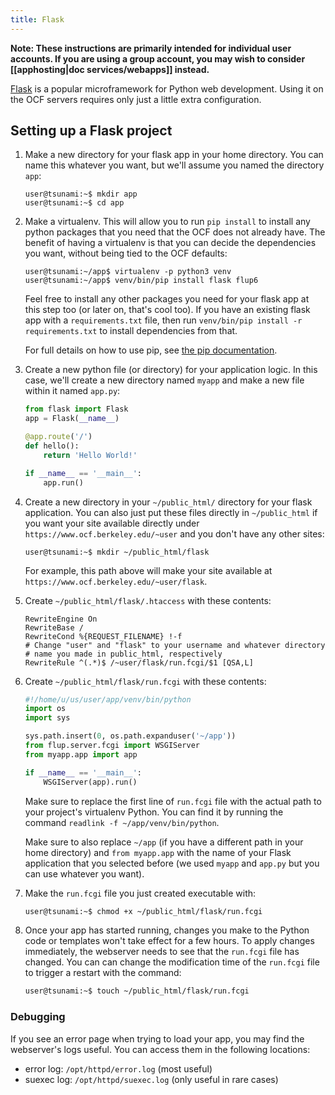```yaml
---
title: Flask
---
```


**Note: These instructions are primarily intended for individual user accounts.
If you are using a group account, you may wish to consider
[[apphosting|doc services/webapps]] instead.**

[Flask](https://palletsprojects.com/p/flask/) is a popular microframework for
Python web development. Using it on the OCF servers requires only just a little
extra configuration.


## Setting up a Flask project

1. Make a new directory for your flask app in your home directory. You can name
   this whatever you want, but we'll assume you named the directory `app`:

   ```shell
   user@tsunami:~$ mkdir app
   user@tsunami:~$ cd app
   ```

2. Make a virtualenv.  This will allow you to run `pip install` to install any
   python packages that you need that the OCF does not already have. The
   benefit of having a virtualenv is that you can decide the dependencies you
   want, without being tied to the OCF defaults:

   ```shell
   user@tsunami:~/app$ virtualenv -p python3 venv
   user@tsunami:~/app$ venv/bin/pip install flask flup6
   ```

   Feel free to install any other packages you need for your flask app at this
   step too (or later on, that's cool too). If you have an existing flask app
   with a `requirements.txt` file, then run `venv/bin/pip install -r
   requirements.txt` to install dependencies from that.

   For full details on how to use pip, see [the pip documentation][pip-docs].

3. Create a new python file (or directory) for your application logic. In this
   case, we'll create a new directory named `myapp` and make a new file within
   it named `app.py`:

   ```python
   from flask import Flask
   app = Flask(__name__)

   @app.route('/')
   def hello():
       return 'Hello World!'

   if __name__ == '__main__':
       app.run()
   ```

4. Create a new directory in your `~/public_html/` directory for your flask
   application. You can also just put these files directly in `~/public_html`
   if you want your site available directly under
   `https://www.ocf.berkeley.edu/~user` and you don't have any other sites:

   ```shell
   user@tsunami:~$ mkdir ~/public_html/flask
   ```

   For example, this path above will make your site available at
   `https://www.ocf.berkeley.edu/~user/flask`.

5. Create `~/public_html/flask/.htaccess` with these contents:

   ```apacheconf
   RewriteEngine On
   RewriteBase /
   RewriteCond %{REQUEST_FILENAME} !-f
   # Change "user" and "flask" to your username and whatever directory
   # name you made in public_html, respectively
   RewriteRule ^(.*)$ /~user/flask/run.fcgi/$1 [QSA,L]
   ```

6. Create `~/public_html/flask/run.fcgi` with these contents:

   ```python
   #!/home/u/us/user/app/venv/bin/python
   import os
   import sys

   sys.path.insert(0, os.path.expanduser('~/app'))
   from flup.server.fcgi import WSGIServer
   from myapp.app import app

   if __name__ == '__main__':
       WSGIServer(app).run()
   ```

   Make sure to replace the first line of `run.fcgi` file with the actual path
   to your project's virtualenv Python. You can find it by running the command
   `readlink -f ~/app/venv/bin/python`.

   Make sure to also replace `~/app` (if you have a different path in your home
   directory) and `from myapp.app` with the name of your Flask application that
   you selected before (we used `myapp` and `app.py` but you can use whatever
   you want).

7. Make the `run.fcgi` file you just created executable with:

   ```bash
   user@tsunami:~$ chmod +x ~/public_html/flask/run.fcgi
   ```

8. Once your app has started running, changes you make to the Python code or
   templates won't take effect for a few hours. To apply changes immediately,
   the webserver needs to see that the `run.fcgi` file has changed. You can can
   change the modification time of the `run.fcgi` file to trigger a restart
   with the command:

   ```bash
   user@tsunami:~$ touch ~/public_html/flask/run.fcgi
   ```

### Debugging

If you see an error page when trying to load your app, you may find the
webserver's logs useful. You can access them in the following locations:

* error log: `/opt/httpd/error.log` (most useful)
* suexec log: `/opt/httpd/suexec.log` (only useful in rare cases)


[pip-docs]: https://packaging.python.org/tutorials/installing-packages/#installing-from-pypi
